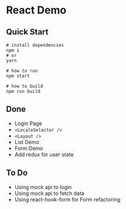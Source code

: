 # React Demo

## Quick Start
```shell
# install dependencies
npm i
# or
yarn

# how to run
npm start

# how to build
npm run build
```
## Done
* Login Page
* `<LocaleSelector />`
* `<Layout />`
* List Demo
* Form Demo
* Add redux for user state

## To Do
* Using mock api to login
* Using mock api to fetch data
* Using react-hook-form for Form refactoring
